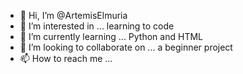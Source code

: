 - 👋 Hi, I’m @ArtemisElmuria
- 👀 I’m interested in ... learning to code
- 🌱 I’m currently learning ... Python and HTML
- 💞️ I’m looking to collaborate on ... a beginner project
- 📫 How to reach me ... 

<!---
ArtemisElmuria/ArtemisElmuria is a ✨ special ✨ repository because its `README.md` (this file) appears on your GitHub profile.
You can click the Preview link to take a look at your changes.
--->
